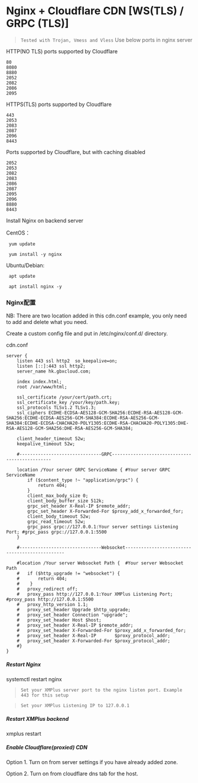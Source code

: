# Nginx + Cloudflare CDN [WS(TLS) / GRPC (TLS)]

> `Tested with Trojan, Vmess and Vless`  Use below ports in nginx server

HTTP(NO TLS) ports supported by Cloudflare
```
80
8080
8880
2052
2082
2086
2095
```

HTTPS(TLS) ports supported by Cloudflare
```
443
2053
2083
2087
2096
8443
```

Ports supported by Cloudflare, but with caching disabled
```
2052
2053
2082
2083
2086
2087
2095
2096
8880
8443
```
Install Nginx on backend server

CentOS：
```
 yum update
 
 yum install -y nginx
```

Ubuntu/Debian:

```
 apt update
 
 apt install nginx -y
```

### Nginx配置

NB: There are two location added in this cdn.conf example, you only need to add and delete what you need.

Create a custom config file and put in /etc/nginx/conf.d/ directory.

cdn.conf
```
server {
	listen 443 ssl http2  so_keepalive=on;
	listen [::]:443 ssl http2; 
	server_name hk.gbxcloud.com;

	index index.html;
	root /var/www/html;

	ssl_certificate /your/cert/path.crt;
	ssl_certificate_key /your/key/path.key;
	ssl_protocols TLSv1.2 TLSv1.3;
	ssl_ciphers ECDHE-ECDSA-AES128-GCM-SHA256:ECDHE-RSA-AES128-GCM-SHA256:ECDHE-ECDSA-AES256-GCM-SHA384:ECDHE-RSA-AES256-GCM-SHA384:ECDHE-ECDSA-CHACHA20-POLY1305:ECDHE-RSA-CHACHA20-POLY1305:DHE-RSA-AES128-GCM-SHA256:DHE-RSA-AES256-GCM-SHA384;
	
	client_header_timeout 52w;
    keepalive_timeout 52w;
	
	#-------------------------------GRPC-----------------------------------------------
	
	location /Your server GRPC ServiceName { #Your server GRPC ServiceName
		if ($content_type !~ "application/grpc") {
			return 404;
		}
		client_max_body_size 0;
		client_body_buffer_size 512k;
		grpc_set_header X-Real-IP $remote_addr;
		grpc_set_header X-Forwarded-For $proxy_add_x_forwarded_for;
		client_body_timeout 52w;
		grpc_read_timeout 52w;
		grpc_pass grpc://127.0.0.1:Your server settings Listening Port; #grpc_pass grpc://127.0.0.1:5500
	}
	
	#-------------------------------Websocket-----------------------------------------------
	
	#location /Your server Websocket Path {  #Your server Websocket Path
    #  	if ($http_upgrade != "websocket") {
    #      	return 404;
    #    }
    #  	proxy_redirect off;
    #  	proxy_pass http://127.0.0.1:Your XMPlus Listening Port; #proxy_pass http://127.0.0.1:5500
    #  	proxy_http_version 1.1;
    #  	proxy_set_header Upgrade $http_upgrade;
    #  	proxy_set_header Connection "upgrade";
    #  	proxy_set_header Host $host;
    #  	proxy_set_header X-Real-IP $remote_addr;
    #  	proxy_set_header X-Forwarded-For $proxy_add_x_forwarded_for;
	#	proxy_set_header X-Real-IP       $proxy_protocol_addr;
	#	proxy_set_header X-Forwarded-For $proxy_protocol_addr;
    #}	
}

```
##### Restart Nginx

systemctl restart nginx

> `Set your XMPlus server port to the nginx listen port. Example 443 for this setup`

> `Set your XMPlus Listening IP to 127.0.0.1`

##### Restart XMPlus backend

xmplus restart

##### Enable Cloudflare(proxied) CDN

Option 1. Turn on from server settings if you have already added zone.

Option 2. Turn on from cloudflare dns tab for the host.
